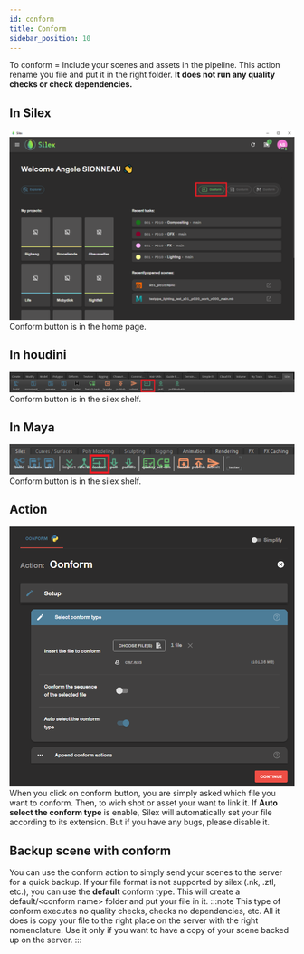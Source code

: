 ```yaml
---
id: conform
title: Conform
sidebar_position: 10
---
```


To conform = Include your scenes and assets in the pipeline. This action rename you file and put it in the right folder. **It does not run any quality checks or check dependencies.**

## In Silex

![](../../../../static/img/user_guide/home_page/home_interface_conform.png)
Conform button is in the home page.

## In houdini

![](../../../../static/img/user_guide/actions/houdini_shelf/houdini_silex_shelf_conform.PNG)
Conform button is in the silex shelf.

## In Maya

![](../../../../static/img/user_guide/actions/maya_shelf/maya_silex_shelf_conforme.png)  
Conform button is in the silex shelf.

## Action

![](../../../../static/img/user_guide/actions/conform/action_conform_01.PNG)  
When you click on conform button, you are simply asked which file you want to conform. Then, to wich shot or asset your want to link it.
If **Auto select the conform type** is enable, Silex will automatically set your file according to its extension. But if you have any bugs, please disable it.

## Backup scene with conform

You can use the conform action to simply send your scenes to the server for a quick backup.
If your file format is not supported by silex (.nk, .ztl, etc.), you can use the **default** conform type. This will create a default/<conform name\> folder and put your file in it.
:::note
This type of conform executes no quality checks, checks no dependencies, etc. All it does is copy your file to the right place on the server with the right nomenclature. Use it only if you want to have a copy of your scene backed up on the server.
:::
